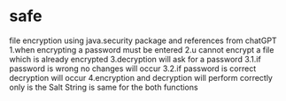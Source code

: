 # safe
file encryption using java.security package and references from chatGPT
1.when encrypting a password must be entered
2.u cannot encrypt a file which is already encrypted
3.decryption will ask for a password
  3.1.if password is wrong no changes will occur
  3.2.if password is correct decryption will occur
4.encryption and decryption will perform correctly only is the Salt String is same for the both functions

